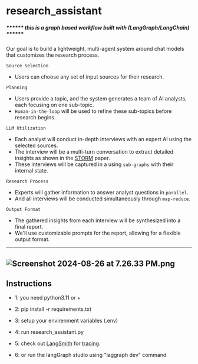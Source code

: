 # research_assistant

##### ******  this is a graph based workflow built with (LangGraph/LangChain)  ******

Our goal is to build a lightweight, multi-agent system around chat models that customizes the research process.

`Source Selection` 
* Users can choose any set of input sources for their research.
  
`Planning` 
* Users provide a topic, and the system generates a team of AI analysts, each focusing on one sub-topic.
* `Human-in-the-loop` will be used to refine these sub-topics before research begins.
  
`LLM Utilization`
* Each analyst will conduct in-depth interviews with an expert AI using the selected sources.
* The interview will be a multi-turn conversation to extract detailed insights as shown in the [STORM](https://arxiv.org/abs/2402.14207) paper.
* These interviews will be captured in a using `sub-graphs` with their internal state. 
   
`Research Process`
* Experts will gather information to answer analyst questions in `parallel`.
* And all interviews will be conducted simultaneously through `map-reduce`.

`Output Format` 
* The gathered insights from each interview will be synthesized into a final report.
* We'll use customizable prompts for the report, allowing for a flexible output format. 

-----------------------------------------------------------------------------------
![Screenshot 2024-08-26 at 7.26.33 PM.png](https://cdn.prod.website-files.com/65b8cd72835ceeacd4449a53/66dbb164d61c93d48e604091_research-assistant1.png)
-----------------------------------------------------------------------------------

## Instructions

* 1:
you need python3.11 or +

* 2:
pip install -r requirements.txt

* 3:
setup your envirenment variables (.env)

* 4:
run research_assistant.py

* 5:
check out [LangSmith](https://docs.smith.langchain.com/) for [tracing](https://docs.smith.langchain.com/concepts/tracing).

* 6:
or run the langGraph studio using "laggraph dev" command


